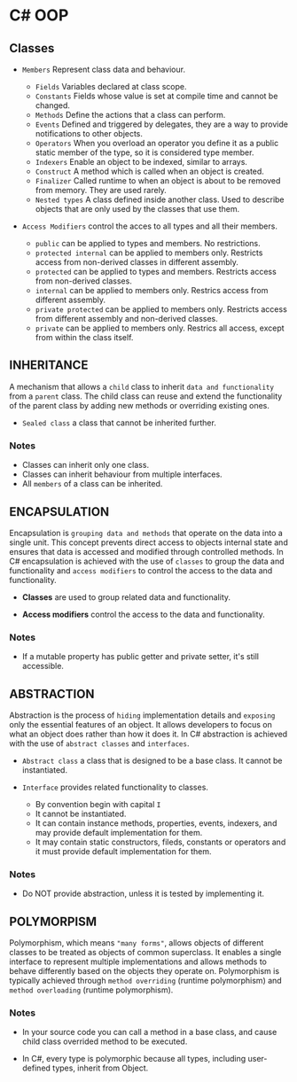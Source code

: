 # C# OOP

## Classes

- `Members` Represent class data and behaviour.
    - `Fields` Variables declared at class scope.
    - `Constants` Fields whose value is set at compile time and cannot be
    changed.
    - `Methods` Define the actions that a class can perform.
    - `Events` Defined and triggered by delegates, they are a way to provide
    notifications to other objects.
    - `Operators` When you overload an operator you define it as a public static
    member of the type, so it is considered type member.
    - `Indexers` Enable an object to be indexed, similar to arrays.
    - `Construct` A method which is called when an object is created.
    - `Finalizer` Called runtime to when an object is about to be removed from
    memory. They are used rarely.
    - `Nested types` A class defined inside another class. Used to describe
    objects that are only used by the classes that use them.

- `Access Modifiers` control the acces to all types and all their members.
    - `public` can be applied to types and members. No restrictions.
    - `protected internal` can be applied to members only. Restricts access from
    non-derived classes in different assembly.
    - `protected` can be applied to types and members. Restricts access from
    non-derived classes.
    - `internal` can be applied to members only. Restrics access from different
    assembly.
    - `private protected` can be applied to members only. Restricts access from
    different assembly and non-derived classes.
    - `private` can be applied to members only. Restrics all access, except from
    within the class itself.

## INHERITANCE

A mechanism that allows a `child` class to inherit `data and functionality` from
a `parent` class. The child class can reuse and extend the functionality of the
parent class by adding new methods or overriding existing ones.

- `Sealed class` a class that cannot be inherited further.

### Notes

- Classes can inherit only one class.
- Classes can inherit behaviour from multiple interfaces.
- All `members` of a class can be inherited.

## ENCAPSULATION

Encapsulation is `grouping data and methods` that operate on the data into a
single unit. This concept prevents direct access to objects internal state and
ensures that data is accessed and modified through controlled methods. In C#
encapsulation is achieved with the use of `classes` to group the data and
functionality and `access modifiers` to control the access to the data and
functionality.

- __Classes__ are used to group related data and functionality.

- __Access modifiers__ control the access to the data and functionality.

### Notes

- If a mutable property has public getter and private setter, it's still
accessible.

## ABSTRACTION

Abstraction is the process of `hiding` implementation details and `exposing`
only the essential features of an object. It allows developers to focus on what
an object does rather than how it does it. In C# abstraction is achieved with
the use of `abstract classes` and `interfaces`.

- `Abstract class` a class that is designed to be a base class. It cannot be
instantiated.

- `Interface` provides related functionality to classes.
    - By convention begin with capital `I`
    - It cannot be instantiated.
    - It can contain instance methods, properties, events, indexers, and may
    provide default implementation for them.
    - It may contain static constructors, fileds, constants or operators and
    it must provide default implementation for them.

### Notes

- Do NOT provide abstraction, unless it is tested by implementing it.

## POLYMORPISM

Polymorphism, which means `"many forms"`, allows objects of different classes to
be treated as objects of common superclass. It enables a single interface to
represent multiple implementations and allows methods to behave differently
based on the objects they operate on. Polymorphism is typically achieved through
`method overriding` (runtime polymorphism) and `method overloading` (runtime
polymorphism).

### Notes

- In your source code you can call a method in a base class, and cause child
class overrided method to be executed.

- In C#, every type is polymorphic because all types, including user-defined
types, inherit from Object.
